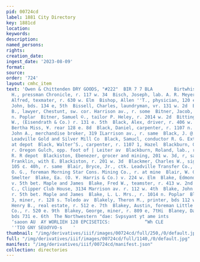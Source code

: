 ```yaml
---
pid: 00724cd
label: 1881 City Directory
key: 1881cd
location: 
keywords: 
description: 
named_persons: 
rights: 
creation_date: 
ingest_date: '2023-08-09'
format: 
source: 
order: '724'
layout: cmhc_item
text: 'Owen & Chittenden DRY GOODS, "#222"  BIR 7 7 BLA        Birtwhistle, William
  H., pressman Chronicle, r. 117 w. 34  Bisch, Joseph, lab. A. R. Meyer & Co  Bishop,
  Alfred, texmater, r. 630 w. Elm  Bishop, Allen ''T., physician, 120 e, 6th, r. same  Bishop,
  John, bds. 134 e, 5th  Bissell, Charles, laundryman, vr. 131 w. 2d  BISSELL, JULIUS
  B., lawyer, Chestunt, sw. cor. Harrison av., r. some  Bitner, Jacob, lab., r. 1017
  n. Poplar  Bitner, Samuel ©., tailor P. Heley, r. 2014 w. 2d  Bittinger, George
  W., (Eisendrath & Co.) r. 131 e. 5th  Black, Alex, driver, r. 406 w. 2d  Black,
  Bertha Miss, ¥. rear 128 e. 8d  Black, Daniel, carpenter, r. 1107 n. Hazel E  Black,
  John A., merchandise broker, 319 ILarrison av., r. same  Black, J. @., engineer
  Leadville Gold and Silver Mill Co  Black, Samucl, conductor R. G. Extension, r.
  at depot  Black, Walter’S., carpenter, r. 1107 1, Hazel  Blackburn, George, machinist,
  r. Oregon Gulch, opp. foot of | Leiter av  Blackburn, Roland, lab., r. 17th nr.
  R. R depot  Blackiston, Ebenezer, grocer and mining, 201 w. 3d, r, same  Blackiston,
  Franklin, with E. Blackiston, r. 201 w. 3d  Blackmer, Charles W., sign painter,
  105 ¢. 40h, r. same  Blair, Bryce, Jr., ctk. Leadville Transfer Co., r. 106 ¢, 6th  Blaisdell;
  O. G., foreman Morning Star Cons. Mining Co., r. at mine  Blair, W. G., Iab. Grant
  Smelter  Blake, Ea. (O. ¥. Harris & Co.) v. 224 w. Elm  Blake, Edmond G., miner,
  v. 5th bet. Maple and James  Blake, Fred W., teamster, r. 413 w. 2nd  Blake, John
  C., Clipper Club House, 3134 Marrison av. r. 112 w. 4th  Blake, John W., miner,
  r. 5th bet. Maple and James  Blake, L. L. Mrs., r. 1014 n. Poplar  Blake, Marsh
  3, miner, r. 128 s. Toledo av  Blakely, Theron M., printer, bds 112 w. 6th  Blakeslee,
  Henry B., real estate, r. 512 e. 7th  Blakey, Austin, foreman Little Chief Mining
  Co., r. 520 e. 9th  Blakey, George, miner, r. 809 e, 7tHi  Blaney, Dar cl, miner,
  bds 731 e. 6th  The Northwestern "dae: Svpsyant yt ame ints               cove,
  ‘saoon AU  AY WORLIEH 128 EPCISETICS:             “Wh CLE                        ‘SHLOTO
  ''TIO GNY SEUdYVO-s    '
thumbnail: "/img/derivatives/iiif/images/00724cd/full/250,/0/default.jpg"
full: "/img/derivatives/iiif/images/00724cd/full/1140,/0/default.jpg"
manifest: "/img/derivatives/iiif/00724cd/manifest.json"
collection: directories
---
```

